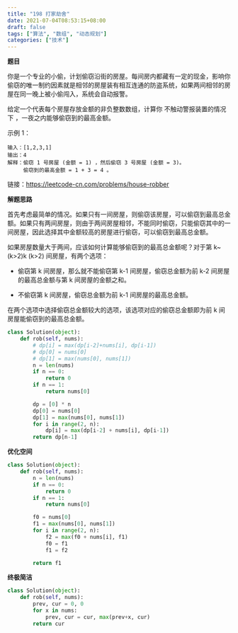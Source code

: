 ```yaml
---
title: "198 打家劫舍"
date: 2021-07-04T08:53:15+08:00
draft: false
tags: ["算法", "数组", "动态规划"]
categories: ["技术"]
---
```


**题目**

你是一个专业的小偷，计划偷窃沿街的房屋。每间房内都藏有一定的现金，影响你偷窃的唯一制约因素就是相邻的房屋装有相互连通的防盗系统，如果两间相邻的房屋在同一晚上被小偷闯入，系统会自动报警。

给定一个代表每个房屋存放金额的非负整数数组，计算你 不触动警报装置的情况下 ，一夜之内能够偷窃到的最高金额。

示例 1：
```
输入：[1,2,3,1]
输出：4
解释：偷窃 1 号房屋 (金额 = 1) ，然后偷窃 3 号房屋 (金额 = 3)。
     偷窃到的最高金额 = 1 + 3 = 4 。
```

链接：https://leetcode-cn.com/problems/house-robber

**解题思路**

首先考虑最简单的情况。如果只有一间房屋，则偷窃该房屋，可以偷窃到最高总金额。如果只有两间房屋，则由于两间房屋相邻，不能同时偷窃，只能偷窃其中的一间房屋，因此选择其中金额较高的房屋进行偷窃，可以偷窃到最高总金额。

如果房屋数量大于两间，应该如何计算能够偷窃到的最高总金额呢？对于第 k~(k>2)k (k>2) 间房屋，有两个选项：

* 偷窃第 k 间房屋，那么就不能偷窃第 k-1 间房屋，偷窃总金额为前 k-2 间房屋的最高总金额与第 k 间房屋的金额之和。

* 不偷窃第 k 间房屋，偷窃总金额为前 k-1 间房屋的最高总金额。

在两个选项中选择偷窃总金额较大的选项，该选项对应的偷窃总金额即为前 k 间房屋能偷窃到的最高总金额。

```python
class Solution(object):
    def rob(self, nums):
        # dp[i] = max(dp[i-2]+nums[i], dp[i-1])
        # dp[0] = nums[0]
        # dp[1] = max(nums[0], nums[1])
        n = len(nums)
        if n == 0:
            return 0
        if n == 1:
            return nums[0]

        dp = [0] * n
        dp[0] = nums[0]
        dp[1] = max(nums[0], nums[1])
        for i in range(2, n):
            dp[i] = max(dp[i-2] + nums[i], dp[i-1])
        return dp[n-1]
```

**优化空间**

```python
class Solution(object):
    def rob(self, nums):
        n = len(nums)
        if n == 0:
            return 0
        if n == 1:
            return nums[0]

        f0 = nums[0]
        f1 = max(nums[0], nums[1])
        for i in range(2, n):
            f2 = max(f0 + nums[i], f1)
            f0 = f1
            f1 = f2

        return f1
```

**终极简洁**

```python
class Solution(object):
    def rob(self, nums):
        prev, cur = 0, 0
        for x in nums:
            prev, cur = cur, max(prev+x, cur)
        return cur
```